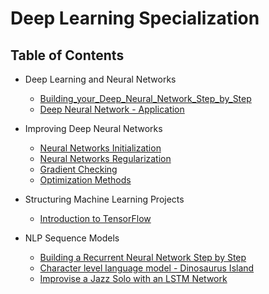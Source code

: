 # Deep Learning Specialization

## Table of Contents

- Deep Learning and Neural Networks

  - [Building_your_Deep_Neural_Network_Step_by_Step](./Building_your_Deep_Neural_Network_Step_by_Step.ipynb)
  - [Deep Neural Network - Application](./deep_neural_network_application.ipynb)

- Improving Deep Neural Networks

  - [Neural Networks Initialization](./neural_network_initialization.ipynb)
  - [Neural Networks Regularization](./neural_networks_regularization.ipynb)
  - [Gradient Checking](./Gradient_Checking.ipynb)
  - [Optimization Methods](./Optimization_methods.ipynb)

- Structuring Machine Learning Projects

  - [Introduction to TensorFlow](./Tensorflow_introduction.ipynb)

- NLP Sequence Models
  - [Building a Recurrent Neural Network Step by Step](./Building_a_Recurrent_Neural_Network_Step_by_Step.ipynb)
  - [Character level language model - Dinosaurus Island](./Dinosaurus_Island_Character_level_language_model.ipynb)
  - [Improvise a Jazz Solo with an LSTM Network](./Improvise_a_Jazz_Solo_with_an_LSTM_Network_v4.ipynb)
